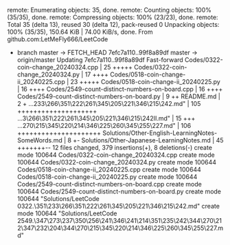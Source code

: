 remote: Enumerating objects: 35, done.
remote: Counting objects: 100% (35/35), done.
remote: Compressing objects: 100% (23/23), done.
remote: Total 35 (delta 13), reused 30 (delta 12), pack-reused 0
Unpacking objects: 100% (35/35), 150.64 KiB | 74.00 KiB/s, done.
From github.com:LetMeFly666/LeetCode
 * branch                master     -> FETCH_HEAD
   7efc7a110..99f8a89df  master     -> origin/master
Updating 7efc7a110..99f8a89df
Fast-forward
 Codes/0322-coin-change_20240324.cpp                |  25 +++++
 Codes/0322-coin-change_20240324.py                 |  17 ++++
 Codes/0518-coin-change-ii_20240225.cpp             |  23 +++++
 Codes/0518-coin-change-ii_20240225.py              |  16 ++++
 Codes/2549-count-distinct-numbers-on-board.cpp     |  16 ++++
 Codes/2549-count-distinct-numbers-on-board.py      |   9 ++
 README.md                                          |   2 +
 ...233\266\351\222\261\345\205\221\346\215\242.md" | 105 ++++++++++++++++++++
 ...3\266\351\222\261\345\205\221\346\215\242II.md" |  15 +++
 ...270\215\345\220\214\346\225\260\345\255\227.md" | 106 +++++++++++++++++++++
 Solutions/Other-English-LearningNotes-SomeWords.md |   8 +-
 Solutions/Other-Japanese-LearningNotes.md          |  45 +++++++--
 12 files changed, 379 insertions(+), 8 deletions(-)
 create mode 100644 Codes/0322-coin-change_20240324.cpp
 create mode 100644 Codes/0322-coin-change_20240324.py
 create mode 100644 Codes/0518-coin-change-ii_20240225.cpp
 create mode 100644 Codes/0518-coin-change-ii_20240225.py
 create mode 100644 Codes/2549-count-distinct-numbers-on-board.cpp
 create mode 100644 Codes/2549-count-distinct-numbers-on-board.py
 create mode 100644 "Solutions/LeetCode 0322.\351\233\266\351\222\261\345\205\221\346\215\242.md"
 create mode 100644 "Solutions/LeetCode 2549.\347\273\237\350\256\241\346\241\214\351\235\242\344\270\212\347\232\204\344\270\215\345\220\214\346\225\260\345\255\227.md"